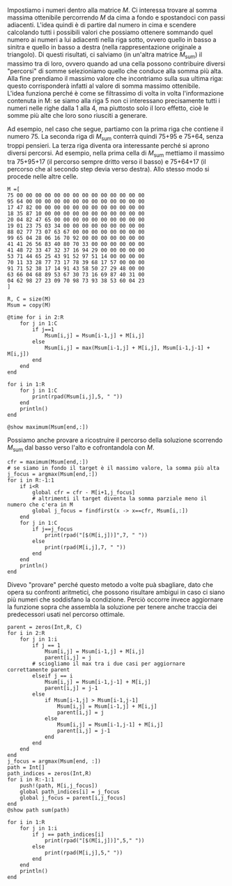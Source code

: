 <!--This file was generated, do not modify it.-->
Impostiamo i numeri dentro alla matrice $M$. Ci interessa trovare al somma massima ottenibile percorrendo $M$ da cima a fondo e spostandoci con passi adiacenti. L'idea quindi è di partire dal numero in cima e scendere calcolando tutti i possibili valori che possiamo ottenere sommando quel numero ai numeri a lui adiacenti nella riga sotto, ovvero quello in basso a sinitra e quello in basso a destra (nella rappresentazione originale a triangolo). Di questi risultati, ci salviamo (in un'altra matrice $M_\text{sum}$) il massimo tra di loro, ovvero quando ad una cella possono contribuire diversi "percorsi" di somme selezioniamo quello che conduce alla somma più alta. Alla fine prendiamo il massimo valore che incontriamo sulla sua ultima riga: questo corrisponderà infatti al valore di somma massimo ottenibile.\
L'idea funziona perché è come se filtrassimo di volta in volta l'informazione contenuta in M: se siamo alla riga 5 non ci interessano precisamente tutti i numeri nelle righe dalla 1 alla 4, ma piuttosto solo il loro effetto, cioè le somme più alte che loro sono riusciti a generare.

Ad esempio, nel caso che segue, partiamo con la prima riga che contiene il numero 75. La seconda riga di $M_\text{sum}$ conterrà quindi 75+95 e 75+64, senza troppi pensieri. La terza riga diventa ora interessante perché si aprono diversi percorsi. Ad esempio, nella prima cella di $M_\text{sum}$ mettiamo il massimo tra 75+95+17 (il percorso sempre dritto verso il basso) e 75+64+17 (il percorso che al secondo step devia verso destra). Allo stesso modo si procede nelle altre celle.

````julia:ex1
M =[
75 00 00 00 00 00 00 00 00 00 00 00 00 00 00
95 64 00 00 00 00 00 00 00 00 00 00 00 00 00
17 47 82 00 00 00 00 00 00 00 00 00 00 00 00
18 35 87 10 00 00 00 00 00 00 00 00 00 00 00
20 04 82 47 65 00 00 00 00 00 00 00 00 00 00
19 01 23 75 03 34 00 00 00 00 00 00 00 00 00
88 02 77 73 07 63 67 00 00 00 00 00 00 00 00
99 65 04 28 06 16 70 92 00 00 00 00 00 00 00
41 41 26 56 83 40 80 70 33 00 00 00 00 00 00
41 48 72 33 47 32 37 16 94 29 00 00 00 00 00
53 71 44 65 25 43 91 52 97 51 14 00 00 00 00
70 11 33 28 77 73 17 78 39 68 17 57 00 00 00
91 71 52 38 17 14 91 43 58 50 27 29 48 00 00
63 66 04 68 89 53 67 30 73 16 69 87 40 31 00
04 62 98 27 23 09 70 98 73 93 38 53 60 04 23
]

R, C = size(M)
Msum = copy(M)

@time for i in 2:R
	for j in 1:C
		if j==1
			Msum[i,j] = Msum[i-1,j] + M[i,j]
		else
			Msum[i,j] = max(Msum[i-1,j] + M[i,j], Msum[i-1,j-1] + M[i,j])
		end
	end
end
````

````julia:ex2
for i in 1:R
	for j in 1:C
		print(rpad(Msum[i,j],5, " "))
	end
	println()
end
````

````julia:ex3
@show maximum(Msum[end,:])
````

Possiamo anche provare a ricostruire il percorso della soluzione scorrendo $M_\text{sum}$ dal basso verso l'alto e cofrontandola con $M$.

````julia:ex4
cfr = maximum(Msum[end,:])
# se siamo in fondo il target è il massimo valore, la somma più alta
j_focus = argmax(Msum[end,:])
for i in R:-1:1
	if i<R
		global cfr = cfr - M[i+1,j_focus]
		# altrimenti il target diventa la somma parziale meno il numero che c'era in M
		global j_focus = findfirst(x -> x==cfr, Msum[i,:])
	end
	for j in 1:C
		if j==j_focus
			print(rpad("[$(M[i,j])]",7, " "))
		else
			print(rpad(M[i,j],7, " "))
		end
	end
	println()
end
````

Divevo "provare" perché questo metodo a volte puà sbagliare, dato che opera su confronti aritmetici, che possono risultare ambigui in caso ci siano più numeri che soddisfano la condizione. Perciò occorre invece aggiornare la funzione sopra che assembla la soluzione per tenere anche traccia dei predecessori usati nel percorso ottimale.

````julia:ex5
parent = zeros(Int,R, C)
for i in 2:R
    for j in 1:i
        if j == 1
            Msum[i,j] = Msum[i-1,j] + M[i,j]
            parent[i,j] = j
		# sciogliamo il max tra i due casi per aggiornare correttamente parent
        elseif j == i
            Msum[i,j] = Msum[i-1,j-1] + M[i,j]
            parent[i,j] = j-1
        else
            if Msum[i-1,j] > Msum[i-1,j-1]
                Msum[i,j] = Msum[i-1,j] + M[i,j]
                parent[i,j] = j
            else
                Msum[i,j] = Msum[i-1,j-1] + M[i,j]
                parent[i,j] = j-1
            end
        end
    end
end
j_focus = argmax(Msum[end, :])
path = Int[]
path_indices = zeros(Int,R)
for i in R:-1:1
	push!(path, M[i,j_focus])
    global path_indices[i] = j_focus
    global j_focus = parent[i,j_focus]
end
@show path sum(path)
````

````julia:ex6
for i in 1:R
    for j in 1:i
        if j == path_indices[i]
            print(rpad("[$(M[i,j])]",5," "))
        else
            print(rpad(M[i,j],5," "))
        end
    end
    println()
end
````

